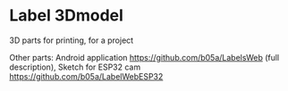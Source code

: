 # Label 3Dmodel
 
3D parts for printing, for a project

Other parts:
Android application   https://github.com/b05a/LabelsWeb (full description),
Sketch for ESP32 cam  https://github.com/b05a/LabelWebESP32
